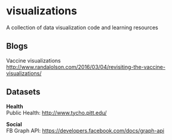 # visualizations
A collection of data visualization code and learning resources   

## Blogs   
Vaccine visualizations   
http://www.randalolson.com/2016/03/04/revisiting-the-vaccine-visualizations/   

## Datasets
**Health**   
Public Health: http://www.tycho.pitt.edu/   

**Social**   
FB Graph API: https://developers.facebook.com/docs/graph-api
